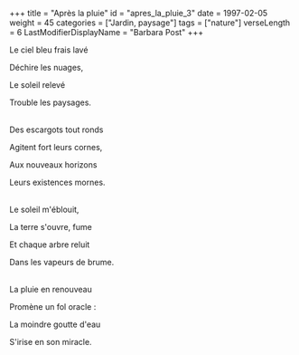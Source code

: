 +++
title = "Après la pluie"
id = "apres_la_pluie_3"
date = 1997-02-05
weight = 45
categories = ["Jardin, paysage"]
tags = ["nature"]
verseLength = 6
LastModifierDisplayName = "Barbara Post"
+++

Le ciel bleu frais lavé

Déchire les nuages,

Le soleil relevé

Trouble les paysages.

 \
Des escargots tout ronds

Agitent fort leurs cornes,

Aux nouveaux horizons

Leurs existences mornes.

 \
Le soleil m'éblouit,

La terre s'ouvre, fume

Et chaque arbre reluit

Dans les vapeurs de brume.

 \
La pluie en renouveau

Promène un fol oracle :

La moindre goutte d'eau

S'irise en son miracle.
